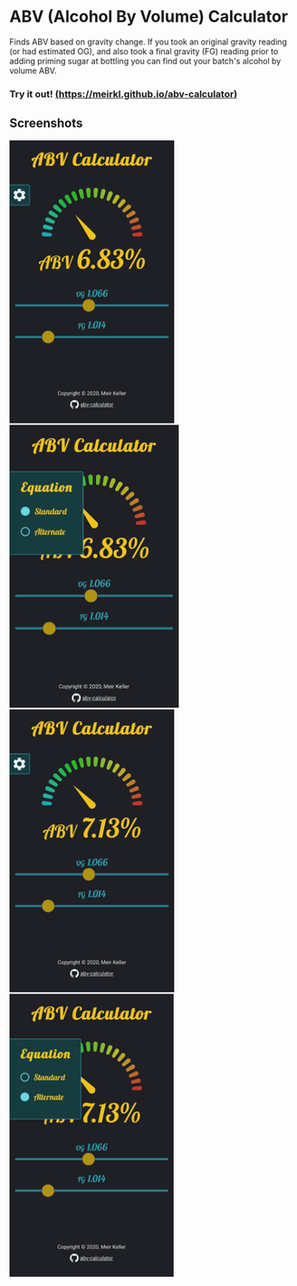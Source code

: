 # ABV (Alcohol By Volume) Calculator

Finds ABV based on gravity change. If you took an original gravity reading (or had estimated OG), and also took a final gravity (FG) reading prior to adding priming sugar at bottling you can find out your batch's alcohol by volume ABV.

### Try it out! [(https://meirkl.github.io/abv-calculator)](https://meirkl.github.io/abv-calculator)

## Screenshots

<img src="./src/media/demo1.jpg" alt="ABV Calculator screenshot standard" height="500px">  
<img src="./src/media/demo2.jpg" alt="ABV Calculator screenshot standard with drawer open" height="500px">   
<img src="./src/media/demo3.jpg" alt="ABV Calculator screenshot alternate" height="500px">   
<img src="./src/media/demo4.jpg" alt="ABV Calculator screenshot alternate with drawer open" height="500px">   

